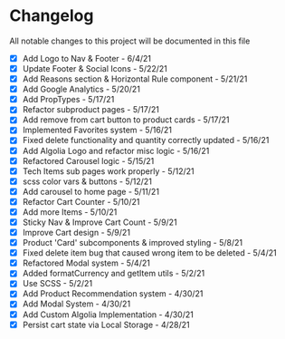 # Changelog

All notable changes to this project will be documented in this file

- [X] Add Logo to Nav & Footer - 6/4/21
- [X] Update Footer & Social Icons - 5/22/21
- [X] Add Reasons section & Horizontal Rule component - 5/21/21
- [X] Add Google Analytics - 5/20/21
- [X] Add PropTypes - 5/17/21
- [X] Refactor subproduct pages - 5/17/21
- [X] Add remove from cart button to product cards - 5/17/21
- [X] Implemented Favorites system - 5/16/21
- [X] Fixed delete functionality and quantity correctly updated - 5/16/21
- [X] Add Algolia Logo and refactor misc logic - 5/16/21
- [X] Refactored Carousel logic - 5/15/21
- [X] Tech Items sub pages work properly - 5/12/21
- [X] scss color vars & buttons - 5/12/21
- [X] Add carousel to home page - 5/11/21
- [X] Refactor Cart Counter - 5/10/21
- [X] Add more Items - 5/10/21
- [X] Sticky Nav & Improve Cart Count - 5/9/21
- [X] Improve Cart design - 5/9/21
- [X] Product 'Card' subcomponents & improved styling - 5/8/21
- [X] Fixed delete item bug that caused wrong item to be deleted - 5/4/21
- [X] Refactored Modal system - 5/4/21
- [X] Added formatCurrency and getItem utils - 5/2/21
- [X] Use SCSS - 5/2/21
- [X] Add Product Recommendation system - 4/30/21
- [X] Add Modal System - 4/30/21
- [X] Add Custom Algolia Implementation - 4/30/21
- [X] Persist cart state via Local Storage - 4/28/21
